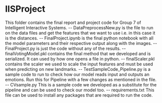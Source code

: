 # IISProject
This folder contains the final report and project code for Group 7 of Intelligent Interactive Systems.
-- DataPreprocessNew.py is the file to run on the data files and get the features that we want to use i.e. in this case it is the distances.
-- FinalProject.ipynb is the final python notebook with all the model parameters and their respective output along with the images.
-- FinalProject.py is just the code without any of the results.
-- finalVotingModel.pkl contains the final method that we developed and is serialized. It can used by how one opens a file in python.
-- finalScaler.pkl contains the scaler we used to scale the input features and must be used when predicting on new landmarks.
-- TestSampleCode_Pipeline.py is a sample code to run to check how our model reads input and outputs an emotions. Run this for Pipeline with a few changes as mentioned in the file.
-- CVsample.py This is a sample code we developed as a substitute for the pipeline and can be used to check our model too.
-- requirements.txt This file can be used to install any packages that are required to run the code.
